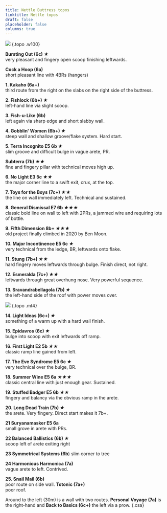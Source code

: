 ```yaml
---
title: Nettle Buttress topos
linktitle: Nettle topos
draft: false
placeholder: false
columns: true
---
```




![](/img/peak/cheedale/nettopo.gif)
{.topo .w100}

**Bursting Out (6c) *★***  
very pleasant and fingery open scoop finishing leftwards.

**Cock a Hoop (6a)**  
short pleasant line with 4BRs (hangers)

**1\. Kakaho (6a+)**  
third route from the right on the slabs on the right side of the buttress.

**2\. Fishlock (6b+) *★***  
left-hand line via slight scoop.

**3\. Fish-u-Like (6b)**  
left again via sharp edge and short slabby wall.

**4\. Gobblin' Women (6b+) *★***  
steep wall and shallow groove/flake system. Hard start.

**5\. Terra Incognito E5 6b *★***  
slim groove and difficult bulge in vague arete, PR.

**Subterra (7b) *★★***  
fine and fingery pillar with technical moves high up.

**6\. No Light E3 5c *★★***  
the major corner line to a swift exit, crux, at the top.

**7\. Toys for the Boys (7c+) *★★***  
the line on wall immediately left. Technical and sustained.

**8\. General Dismissal E7 6b *★★★***  
classic bold line on wall to left with 2PRs, a jammed wire and requiring lots of bottle.

**9\. Fifth Dimension 8b+ *★★★***  
old project finally climbed in 2020 by Ben Moon.

**10\. Major Incontinence E5 6c *★***  
very technical from the ledge, BR, leftwards onto flake.

**11\. Stung (7b+) *★★***  
hard fingery moves leftwards through bulge. Finish direct, not right.

**12\. Esmeralda (7c+) *★★***  
leftwards through great overhung nose. Very powerful sequence.

**13\. Sravandrabellagola (7b) *★***  
the left-hand side of the roof with power moves over.

![](/img/peak/cheedale/Nettle-Buttress-LH.jpg)
{.topo .mt4}

**14\. Light Ideas (6c+) *★***  
something of a warm up with a hard wall finish.

**15\. Epidavros (6c) *★***  
bulge into scoop with exit leftwards off ramp.

**16\. First Light E2 5b *★★***  
classic ramp line gained from left.

**17\. The Eve Syndrome E5 6c *★***  
very technical over the bulge, BR.

**18\. Summer Wine E5 6a *★★★***  
classic central line with just enough gear. Sustained.

**19\. Stuffed Badger E5 6b *★★***  
fingery and balancy via the obvious ramp in the arete.

**20\. Long Dead Train (7b) *★***  
the arete. Very fingery. Direct start makes it 7b+.

**21 Suryanamasker E5 6a**  
small grove in arete with PRs.

**22 Balanced Ballistics (6b) *★***  
scoop left of arete exiting right

**23 Symmetrical Systems (6b**) slim corner to tree

**24 Harmonious Harmonica (7a)**  
vague arete to left. Contrived.

**25\. Snail Mail (6b)**  
poor route on side wall. **Totonic (7a+)**  
poor roof.

Around to the left (30m) is a wall with two routes. **Personal Voyage (7a)** is the right-hand and **Back to Basics (6c+)** the left via a prow.
{.csa}



